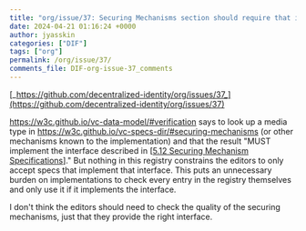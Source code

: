 ```yaml
---
title: "org/issue/37: Securing Mechanisms section should require that its entries are actually securing mechanisms"
date: 2024-04-21 01:16:24 +0000
author: jyasskin
categories: ["DIF"]
tags: ["org"]
permalink: /org/issue/37/
comments_file: DIF-org-issue-37_comments
---
```


[_https://github.com/decentralized-identity/org/issues/37_](https://github.com/decentralized-identity/org/issues/37)

https://w3c.github.io/vc-data-model/#verification says to look up a media type in https://w3c.github.io/vc-specs-dir/#securing-mechanisms (or other mechanisms known to the implementation) and that the result "MUST implement the interface described in [[5.12 Securing Mechanism Specifications](https://w3c.github.io/vc-data-model/#securing-mechanism-specifications)]." But nothing in this registry constrains the editors to only accept specs that implement that interface. This puts an unnecessary burden on implementations to check every entry in the registry themselves and only use it if it implements the interface.

I don't think the editors should need to check the quality of the securing mechanisms, just that they provide the right interface.
